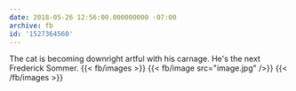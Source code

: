 ```yaml
---
date: 2018-05-26 12:56:00.000000000 -07:00
archive: fb
id: '1527364560'
---
```


The cat is becoming downright artful with his carnage. He's the next Frederick Sommer.
{{< fb/images >}}
{{< fb/image src="image.jpg" />}}
{{< /fb/images >}}
